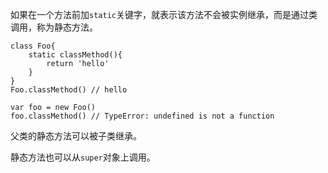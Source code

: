如果在一个方法前加`static`关键字，就表示该方法不会被实例继承，而是通过类调用，称为静态方法。
```
class Foo{
    static classMethod(){
        return 'hello'
    }
}
Foo.classMethod() // hello

var foo = new Foo()
foo.classMethod() // TypeError: undefined is not a function
```
父类的静态方法可以被子类继承。

静态方法也可以从`super`对象上调用。
